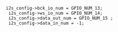        i2s_config->bck_io_num = GPIO_NUM_13;
        i2s_config->ws_io_num = GPIO_NUM_14;
        i2s_config->data_out_num = GPIO_NUM_15 ;
        i2s_config->data_in_num = -1;